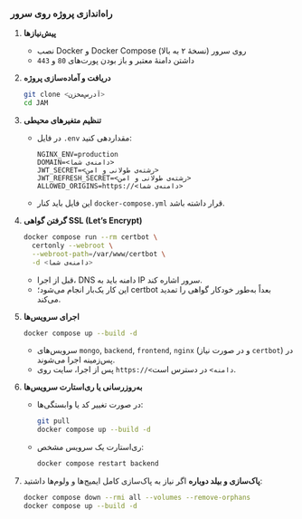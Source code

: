 ### راه‌اندازی پروژه روی سرور

1. **پیش‌نیازها**
   - نصب Docker و Docker Compose (نسخهٔ ۲ به بالا) روی سرور
   - داشتن دامنهٔ معتبر و باز بودن پورت‌های `80` و `443`

2. **دریافت و آماده‌سازی پروژه**
   ```bash
   git clone <آدرس‌مخزن>
   cd JAM
   ```

3. **تنظیم متغیرهای محیطی**
   - در فایل `.env` مقداردهی کنید:
     ```env
     NGINX_ENV=production
     DOMAIN=<دامنه‌ی شما>
     JWT_SECRET=<رشته‌ی طولانی و امن>
     JWT_REFRESH_SECRET=<رشته‌ی طولانی و امن>
     ALLOWED_ORIGINS=https://<دامنه‌ی شما>
     ```
   - این فایل باید کنار `docker-compose.yml` قرار داشته باشد.

4. **گرفتن گواهی SSL (Let’s Encrypt)**
   ```bash
   docker compose run --rm certbot \
     certonly --webroot \
     --webroot-path=/var/www/certbot \
     -d <دامنه‌ی شما>
   ```
   - قبل از اجرا، DNS دامنه باید به IP سرور اشاره کند.
   - این کار یک‌بار انجام می‌شود؛ certbot بعداً به‌طور خودکار گواهی را تمدید می‌کند.

5. **اجرای سرویس‌ها**
   ```bash
   docker compose up --build -d
   ```
   - سرویس‌های `mongo`, `backend`, `frontend`, `nginx` (و در صورت نیاز `certbot`) در پس‌زمینه اجرا می‌شوند.
   - پس از اجرا، سایت روی `https://<دامنه>` در دسترس است.

6. **به‌روزرسانی یا ری‌استارت سرویس‌ها**
   - در صورت تغییر کد یا وابستگی‌ها:
     ```bash
     git pull
     docker compose up --build -d
     ```
   - ری‌استارت یک سرویس مشخص:
     ```bash
     docker compose restart backend
     ```

7. **پاک‌سازی و بیلد دوباره**
   اگر نیاز به پاک‌سازی کامل ایمیج‌ها و ولوم‌ها داشتید:
   ```bash
   docker compose down --rmi all --volumes --remove-orphans
   docker compose up --build -d
   ```
